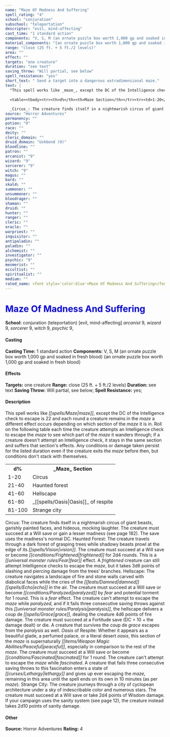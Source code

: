 ```yaml
---
name: "Maze Of Madness And Suffering"
spell_rating: "4"
school: "conjuration"
subschool: "teleportation"
descriptor: "evil, mind-affecting"
cast_time: "1 standard action"
components: "V, S, M (an ornate puzzle box worth 1,000 gp and soaked in fresh blood)"
material_components: "{an ornate puzzle box worth 1,000 gp and soaked in fresh blood}"
range: "close (25 ft. + 5 ft./2 levels)"
area: ""
effect: ""
targets: "one creature"
duration: "see text"
saving_throw: "Will partial, see below"
spell_resistance: "yes"
short_text: " Send a target into a dangerous extradimensional maze."
text: |
  "This spell works like _maze_, except the DC of the Intelligence check to escape is 22 and each round a creature remains in the _maze_ a different effect occurs depending on which section of the _maze_ it is in. Roll on the following table each time the creature attempts an Intelligence check to escape the _maze_ to see which part of the _maze_ it wanders through; if a creature doesn't attempt an Intelligence check, it stays in the same section and suffers that section's effects. Any conditions or damage taken persist for the listed duration even if the creature exits the _maze_ before then, but conditions don't stack with themselves.
  
  <table><tbody><tr><th>d%</th><th>Maze Section</th></tr><tr><td>1-20</td><td>Circus</td></tr><tr><td>21-40</td><td>Haunted forest</td></tr><tr><td>41-60</td><td>Hellscape</td></tr><tr><td>61-80</td><td>Oasis of respite</td></tr><tr><td>81-100</td><td>Strange city</td></tr></tbody></table>
  
  _Circus_: The creature finds itself in a nightmarish circus of giant beasts, garishly painted faces, and hideous, mocking laughter. The creature must succeed at a Will save or gain a lesser madness (see page 182). The save uses the madness's normal DC. _Haunted Forest_: The creature travels through a dark forest of grasping trees while shadowy beasts prowl at the edge of its vision. The creature must succeed at a Will save or become frightened for 2d4 rounds. This is a fear effect. A frightened creature can still attempt Intelligence checks to escape the _maze_, but it takes 3d6 points of slashing and piercing damage from the trees' branches. _Hellscape_: The creature navigates a landscape of fire and stone walls carved with diabolical faces while the cries of the damned echo in the air. The creature must succeed at a Will save or become paralyzed by fear and potential torment for 1 round. This is a fear effect. The creature can't attempt to escape the _maze_ while paralyzed, and if it fails three consecutive saving throws against this paralysis, the hellscape delivers a coup de grace, dealing the creature 4d6 points of fire damage. The creature must succeed at a Fortitude save (DC = 10 + the damage dealt) or die. A creature that survives the coup de grace escapes from the paralysis as well. _Oasis of Respite_: Whether it appears as a beautiful glade, a perfumed palace, or a literal desert oasis, this section of the _maze_ is supernaturally peaceful, especially in comparison to the rest of the _maze_. The creature must succeed at a Will save or become fascinated for 1 round. The creature can't attempt to escape the _maze_ while fascinated. A creature that fails three consecutive saving throws to this fascination enters a state of lethargy and gives up ever escaping the _maze_, remaining in this area until the spell ends on its own in 10 minutes (as per _maze_). _Strange City_: The creature journeys through a city of cyclopean architecture under a sky of indescribable color and numerous stars. The creature must succeed at a Will save or take 2d4 points of Wisdom damage. If your campaign uses the sanity system (see page 12), the creature instead takes 2d10 points of sanity damage."
source: "Horror Adventures"
permanency: ""
potion: "0"
race: ""
deity: ""
cleric_domain: ""
druid_domain: "Uskbond (9)"
bloodline: ""
patron: ""
arcanist: "9"
wizard: "9"
sorcerer: "9"
witch: "9"
magus: ""
bard: ""
skald: ""
summoner: ""
unsummoner: ""
bloodrager: ""
shaman: ""
druid: ""
hunter: ""
ranger: ""
cleric: ""
oracle: ""
warpriest: ""
inquisitor: ""
antipaladin: ""
paladin: ""
alchemist: ""
investigator: ""
psychic: "9"
mesmerist: ""
occultist: ""
spiritualist: ""
medium: ""
rated_name: <font style='color:blue'>Maze Of Madness And Suffering</font>
---
```


# <font style='color:blue'>Maze Of Madness And Suffering</font> 
**School:** conjuration (teleportation) [evil, mind-affecting] 
_arcanist_ 9, _wizard_ 9, _sorcerer_ 9, _witch_ 9, _psychic_ 9, 
#### Casting
**Casting Time:** 1 standard action
 **Components:** V, S, M (an ornate puzzle box worth 1,000 gp and soaked in fresh blood) {an ornate puzzle box worth 1,000 gp and soaked in fresh blood}
 #### Effects
**Targets:** one creature
**Range:** close (25 ft. + 5 ft./2 levels)
**Duration:** see text
**Saving Throw:** Will partial, see below; **Spell Resistance:** yes; 
 #### Description
This spell works like _[[spells/Maze|maze]]_, except the DC of the Intelligence check to escape is 22 and each round a creature remains in the _maze_ a different effect occurs depending on which section of the _maze_ it is in. Roll on the following table each time the creature attempts an Intelligence check to escape the _maze_ to see which part of the _maze_ it wanders through; if a creature doesn't attempt an Intelligence check, it stays in the same section and suffers that section's effects. Any conditions or damage taken persist for the listed duration even if the creature exits the _maze_ before then, but conditions don't stack with themselves.
  
  <table><tbody><tr><th>d%</th><th>_Maze_ Section</th></tr><tr><td>1-20</td><td>Circus</td></tr><tr><td>21-40</td><td>Haunted forest</td></tr><tr><td>41-60</td><td>Hellscape</td></tr><tr><td>61-80</td><td>_[[spells/Oasis|Oasis]]_ of respite</td></tr><tr><td>81-100</td><td>Strange city</td></tr></tbody></table>
  
  Circus: The creature finds itself in a nightmarish circus of giant beasts, garishly painted faces, and hideous, mocking laughter. The creature must succeed at a Will save or gain a lesser madness (see page 182). The save uses the madness's normal DC. Haunted Forest: The creature travels through a dark forest of grasping trees while shadowy beasts prowl at the edge of its _[[spells/Vision|vision]]_. The creature must succeed at a Will save or become _[[conditions/Frightened|frightened]]_ for 2d4 rounds. This is a _[[universal monster rules/Fear|fear]]_ effect. A _frightened_ creature can still attempt Intelligence checks to escape the _maze_, but it takes 3d6 points of slashing and piercing damage from the trees' branches. Hellscape: The creature navigates a landscape of fire and stone walls carved with diabolical faces while the cries of the _[[feats/Damned|damned]]_ _[[spells/Echo|echo]]_ in the air. The creature must succeed at a Will save or become _[[conditions/Paralyzed|paralyzed]]_ by _fear_ and potential torment for 1 round. This is a _fear_ effect. The creature can't attempt to escape the _maze_ while _paralyzed_, and if it fails three consecutive saving throws against this _[[universal monster rules/Paralysis|paralysis]]_, the hellscape delivers a coup de _[[spells/Grace|grace]]_, dealing the creature 4d6 points of fire damage. The creature must succeed at a Fortitude save (DC = 10 + the damage dealt) or die. A creature that survives the coup de _grace_ escapes from the _paralysis_ as well. _Oasis_ of Respite: Whether it appears as a beautiful glade, a perfumed palace, or a literal desert _oasis_, this section of the _maze_ is supernaturally _[[items/Weapon Magic Abilities/Peaceful|peaceful]]_, especially in comparison to the rest of the _maze_. The creature must succeed at a Will save or become _[[conditions/Fascinated|fascinated]]_ for 1 round. The creature can't attempt to escape the _maze_ while _fascinated_. A creature that fails three consecutive saving throws to this fascination enters a state of _[[curses/Lethargy|lethargy]]_ and gives up ever escaping the _maze_, remaining in this area until the spell ends on its own in 10 minutes (as per _maze_). Strange City: The creature journeys through a city of cyclopean architecture under a sky of indescribable color and numerous stars. The creature must succeed at a Will save or take 2d4 points of Wisdom damage. If your campaign uses the sanity system (see page 12), the creature instead takes 2d10 points of sanity damage.

 #### Other
**Source:** Horror Adventures
**Rating:** 4
